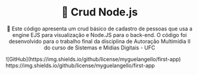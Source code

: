 <h1 align="center">
    🔗 Crud Node.js
</h1>
<p align="center">🚀 Este código apresenta um crud básico de cadastro de pessoas que usa a engine EJS para visualização e Node.JS para o back-end. O código foi desenvolvido para o trabalho final da disciplina de Autoração Multimídia II do curso de Sistemas e Mídias Digitais - UFC</p>
![GitHub](https://img.shields.io/github/license/myguelangello/first-app)
https://img.shields.io/github/license/myguelangello/first-app

